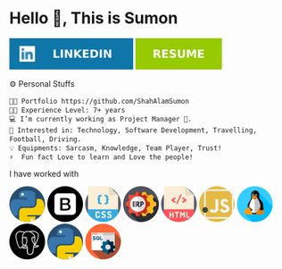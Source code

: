 # Hello 🤝, This is Sumon

[![My Image](img/linkedin.svg)](https://github.com/ShahAlamSumon)
[![My Image](img/resume.svg)](https://github.com/ShahAlamSumon/ShahAlamSumon/blob/main/ShahAlamSumonCV.pdf)


⚙️ Personal Stuffs

    👨‍💻 Portfolio https://github.com/ShahAlamSumon
    👨‍🎓 Experience Level: 7+ years
    💻 I’m currently working as Project Manager 🚀.
    🧩 Interested in: Technology, Software Development, Travelling, Football, Driving.
    💡 Equipments: Sarcasm, Knowledge, Team Player, Trust!
    ⚡  Fun fact Love to learn and Love the people!

I have worked with 

![My Image](img/python.png)
![bootstrap.png](img%2Fbootstrap.png)
![css.png](img%2Fcss.png)
![erp.png](img%2Ferp.png)
![html.png](img%2Fhtml.png)
![javascript.png](img%2Fjavascript.png)
![linux.png](img%2Flinux.png)
![postgre.png](img%2Fpostgre.png)
![python.png](img%2Fpython.png)
![sql.png](img%2Fsql.png)

